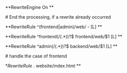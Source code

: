 **RewriteEngine On**

\# End the processing, if a rewrite already occurred

**RewriteRule ^(frontend|admin)/web/ - [L]**

**RewriteRule ^frontend(/(.*))?$ frontend/web/$1 [L]**

**RewriteRule ^admin(/(.*))?$ backend/web/$1 [L]**

\# handle the case of frontend

**RewriteRule .* website/index.html**
